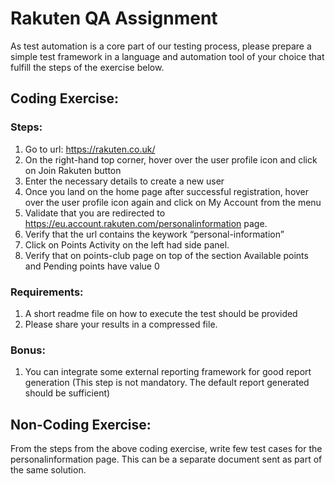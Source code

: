 # Rakuten QA Assignment

As test automation is a core part of our testing process, please prepare a simple test
framework in a language and automation tool of your choice that fulfill the steps of the
exercise below.

## Coding Exercise:

### Steps:

1. Go to url: https://rakuten.co.uk/
2. On the right-hand top corner, hover over the user profile icon and click on Join
   Rakuten button
3. Enter the necessary details to create a new user
4. Once you land on the home page after successful registration, hover over the user
   profile icon again and click on My Account from the menu
5. Validate that you are redirected to https://eu.account.rakuten.com/personalinformation
   page.
6. Verify that the url contains the keywork “personal-information”
7. Click on Points Activity on the left had side panel.
8. Verify that on points-club page on top of the section Available points and Pending
   points have value 0

### Requirements:

1. A short readme file on how to execute the test should be provided
2. Please share your results in a compressed file.

### Bonus:

1. You can integrate some external reporting framework for good report generation
   (This step is not mandatory. The default report generated should be sufficient)

## Non-Coding Exercise:

From the steps from the above coding exercise, write few test cases for the personalinformation
page. This can be a separate document sent as part of the same solution.